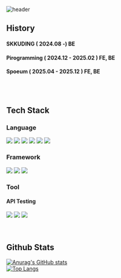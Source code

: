 ![header](https://capsule-render.vercel.app/api?type=waving&height=400&color=gradient&text=안녕하세요-nl-웹%20개발자-nl-박건욱입니다.&fontAlignY=30&descAlignY=40)

## History
#### SKKUDING ( 2024.08 -) BE
#### Pirogramming ( 2024.12 - 2025.02 ) FE, BE
#### Spoeum ( 2025.04 - 2025.12 ) FE, BE
<br/>
<br/>

<div>
  
  ## Tech Stack
  ### Language
  <img src="https://img.shields.io/badge/Python-3776AB?style=flat-square&logo=Python&logoColor=white"/>
  <img src="https://img.shields.io/badge/JavaScript-F7DF1E?style=flat-square&logo=JavaScript&logoColor=white"/>
  <img src="https://img.shields.io/badge/TypeScript-3178C6?style=flat-square&logo=TypeScript&logoColor=white"/>
  <img src="https://img.shields.io/badge/HTML5-E34F26?style=flat-square&logo=HTML5&logoColor=white"/>
  <img src="https://img.shields.io/badge/CSS-663399?style=flat-square&logo=CSS&logoColor=white"/>
  <img src="https://img.shields.io/badge/Node.js-5FA04E?style=flat-square&logo=Node.js&logoColor=white"/>
  
  ### Framework
  <img src="https://img.shields.io/badge/Django-092E20?style=flat-square&logo=Django&logoColor=white"/>
  <img src="https://img.shields.io/badge/NestJS-E0234E?style=flat-square&logo=NestJS&logoColor=white"/>
  <img src="https://img.shields.io/badge/React-61DAFB?style=flat-square&logo=React&logoColor=white"/>

  ### Tool
  #### API Testing
  <img src="https://img.shields.io/badge/postman-FF6C37?style=flat-square&logo=postman&logoColor=white"/>
  <img src="https://img.shields.io/badge/bruno-F4AA41?style=flat-square&logo=bruno&logoColor=white"/>
  <img src="https://img.shields.io/badge/swagger-85EA2D?style=flat-square&logo=swagger&logoColor=white"/>
</div>

<br/>
<br/>


## Github Stats
[![Anurag's GitHub stats](https://github-readme-stats.vercel.app/api?username=parkgunwook0617)](https://github.com/anuraghazra/github-readme-stats)
<br/>
[![Top Langs](https://github-readme-stats.vercel.app/api/top-langs/?username=parkgunwook0617)](https://github.com/anuraghazra/github-readme-stats)
<!--
**parkgunwook0617/parkgunwook0617** is a ✨ _special_ ✨ repository because its `README.md` (this file) appears on your GitHub profile.

Here are some ideas to get you started:

- 🔭 I’m currently working on ...
- 🌱 I’m currently learning ...
- 👯 I’m looking to collaborate on ...
- 🤔 I’m looking for help with ...
- 💬 Ask me about ...
- 📫 How to reach me: ...
- 😄 Pronouns: ...
- ⚡ Fun fact: ...
-->
